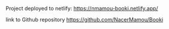 Project deployed to netlify:
https://nmamou-booki.netlify.app/

link to Github repository
https://github.com/NacerMamou/Booki